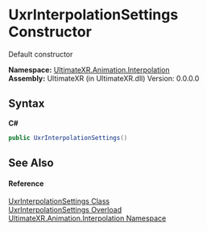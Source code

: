 # UxrInterpolationSettings Constructor 
 

Default constructor

**Namespace:**&nbsp;<a href="N_UltimateXR_Animation_Interpolation">UltimateXR.Animation.Interpolation</a><br />**Assembly:**&nbsp;UltimateXR (in UltimateXR.dll) Version: 0.0.0.0

## Syntax

**C#**<br />
``` C#
public UxrInterpolationSettings()
```


## See Also


#### Reference
<a href="T_UltimateXR_Animation_Interpolation_UxrInterpolationSettings">UxrInterpolationSettings Class</a><br /><a href="Overload_UltimateXR_Animation_Interpolation_UxrInterpolationSettings__ctor">UxrInterpolationSettings Overload</a><br /><a href="N_UltimateXR_Animation_Interpolation">UltimateXR.Animation.Interpolation Namespace</a><br />